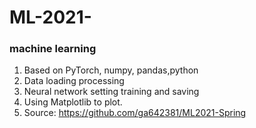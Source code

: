 # ML-2021-
### machine learning
1. Based on PyTorch, numpy, pandas,python
2. Data loading processing  
3. Neural network setting training and saving 
4. Using Matplotlib to plot.  
5. Source: https://github.com/ga642381/ML2021-Spring

